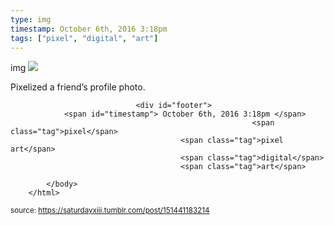 ```yaml
---
type: img
timestamp: October 6th, 2016 3:18pm
tags: ["pixel", "digital", "art"]
---
```

img
<img src="https://saturdayxiii.github.io/media/151441183214.png"/>
                                                                                          
Pixelized a friend’s profile photo.
 
                                    
                
                
                
                
                                <div id="footer">
                <span id="timestamp"> October 6th, 2016 3:18pm </span>
                                                          <span class="tag">pixel</span>
                                          <span class="tag">pixel art</span>
                                          <span class="tag">digital</span>
                                          <span class="tag">art</span>
                                                    
            </body>
        </html>

        
<small>source: https://saturdayxiii.tumblr.com/post/151441183214</small>